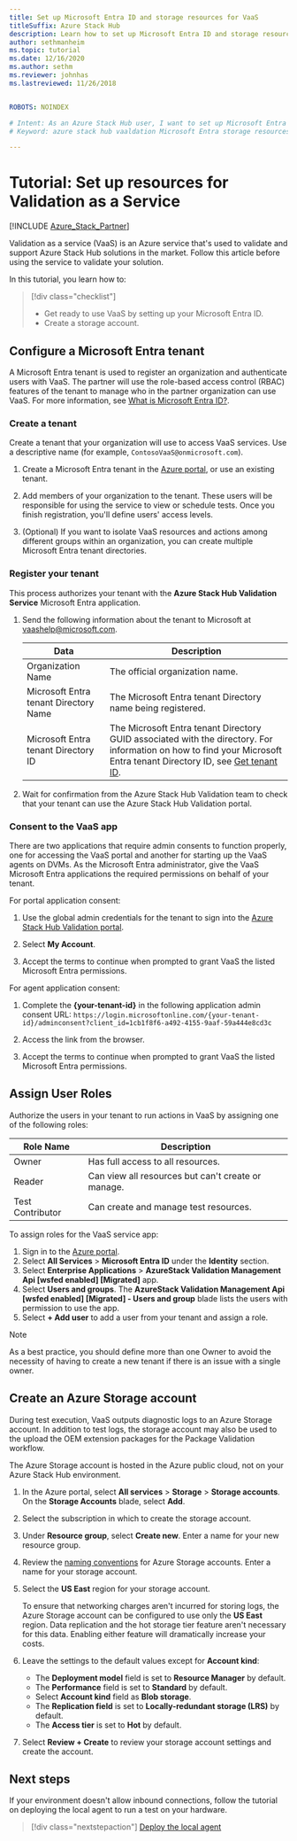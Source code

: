 ```yaml
---
title: Set up Microsoft Entra ID and storage resources for VaaS
titleSuffix: Azure Stack Hub
description: Learn how to set up Microsoft Entra ID and storage resources for Azure Stack Hub validation as a service.
author: sethmanheim
ms.topic: tutorial
ms.date: 12/16/2020
ms.author: sethm
ms.reviewer: johnhas
ms.lastreviewed: 11/26/2018


ROBOTS: NOINDEX

# Intent: As an Azure Stack Hub user, I want to set up Microsoft Entra ID and storage resources for Azure Stack Hub validation as a service.
# Keyword: azure stack hub vaaldation Microsoft Entra storage resources

---
```



# Tutorial: Set up resources for Validation as a Service

[!INCLUDE [Azure_Stack_Partner](./includes/azure-stack-partner-appliesto.md)]

Validation as a service (VaaS) is an Azure service that's used to validate and support Azure Stack Hub solutions in the market. Follow this article before using the service to validate your solution.

In this tutorial, you learn how to:

> [!div class="checklist"]
> * Get ready to use VaaS by setting up your Microsoft Entra ID.
> * Create a storage account.

<a name='configure-an-azure-ad-tenant'></a>

## Configure a Microsoft Entra tenant

A Microsoft Entra tenant is used to register an organization and authenticate users with VaaS. The partner will use the role-based access control (RBAC) features of the tenant to manage who in the partner organization can use VaaS. For more information, see [What is Microsoft Entra ID?](/azure/active-directory/fundamentals/active-directory-whatis).

### Create a tenant

Create a tenant that your organization will use to access VaaS services. Use a descriptive name (for example, `ContosoVaaS@onmicrosoft.com`).

1. Create a Microsoft Entra tenant in the [Azure portal](https://portal.azure.com), or use an existing tenant. <!-- For instructions on creating new Azure AD tenants, see [Get started with Azure AD](/azure/active-directory/get-started-azure-ad). -->

2. Add members of your organization to the tenant. These users will be responsible for using the service to view or schedule tests. Once you finish registration, you'll define users' access levels.

3. (Optional) If you want to isolate VaaS resources and actions among different groups within an organization, you can create multiple Microsoft Entra tenant directories.

### Register your tenant

This process authorizes your tenant with the **Azure Stack Hub Validation Service** Microsoft Entra application.

1. Send the following information about the tenant to Microsoft at [vaashelp@microsoft.com](mailto:vaashelp@microsoft.com).

    | Data | Description |
    |--------------------------------|---------------------------------------------------------------------------------------------|
    | Organization Name | The official organization name. |
    | Microsoft Entra tenant Directory Name | The Microsoft Entra tenant Directory name being registered. |
    | Microsoft Entra tenant Directory ID | The Microsoft Entra tenant Directory GUID associated with the directory. For information on how to find your Microsoft Entra tenant Directory ID, see [Get tenant ID](/azure/azure-resource-manager/resource-group-create-service-principal-portal#get-values-for-signing-in). |

2. Wait for confirmation from the Azure Stack Hub Validation team to check that your tenant can use the Azure Stack Hub Validation portal.

### Consent to the VaaS app

There are two applications that require admin consents to function properly, one for accessing the VaaS portal and another for starting up the VaaS agents on DVMs. As the Microsoft Entra administrator, give the VaaS Microsoft Entra applications the required permissions on behalf of your tenant.

For portal application consent:

1. Use the global admin credentials for the tenant to sign into the [Azure Stack Hub Validation portal](https://azurestackvalidation.com/).

2. Select **My Account**.

3. Accept the terms to continue when prompted to grant VaaS the listed Microsoft Entra permissions.

For agent application consent:

1. Complete the **{your-tenant-id}** in the following application admin consent URL: `https://login.microsoftonline.com/{your-tenant-id}/adminconsent?client_id=1cb1f8f6-a492-4155-9aaf-59a444e8cd3c`

2. Access the link from the browser.

3. Accept the terms to continue when prompted to grant VaaS the listed Microsoft Entra permissions.

## Assign User Roles

Authorize the users in your tenant to run actions in VaaS by assigning one of the following roles:

| Role Name | Description |
|---------------------|------------------------------------------|
| Owner | Has full access to all resources. |
| Reader | Can view all resources but can't create or manage. |
| Test Contributor | Can create and manage test resources. |

To assign roles for the VaaS service app:

1. Sign in to the [Azure portal](https://portal.azure.com).
2. Select **All Services** > **Microsoft Entra ID** under the **Identity** section.
3. Select **Enterprise Applications** > **AzureStack Validation Management Api [wsfed enabled] [Migrated]** app.
4. Select **Users and groups**. The **AzureStack Validation Management Api [wsfed enabled] [Migrated] - Users and group** blade lists the users with permission to use the app.
5. Select **+ Add user** to add a user from your tenant and assign a role.

> [!NOTE]
> As a best practice, you should define more than one Owner to avoid the necessity of having to create a new tenant if there is an issue with a single owner.

## Create an Azure Storage account

During test execution, VaaS outputs diagnostic logs to an Azure Storage account. In addition to test logs, the storage account may also be used to the upload the OEM extension packages for the Package Validation workflow.

The Azure Storage account is hosted in the Azure public cloud, not on your Azure Stack Hub environment.

1. In the Azure portal, select **All services** > **Storage** > **Storage accounts**. On the **Storage Accounts** blade, select **Add**.

2. Select the subscription in which to create the storage account.

3. Under **Resource group**, select **Create new**. Enter a name for your new resource group.

4. Review the [naming conventions](/azure/cloud-adoption-framework/ready/azure-best-practices/naming-and-tagging#storage) for Azure Storage accounts. Enter a name for your storage account.

5. Select the **US East** region for your storage account.

    To ensure that networking charges aren't incurred for storing logs, the Azure Storage account can be configured to use only the **US East** region. Data replication and the hot storage tier feature aren't necessary for this data. Enabling either feature will dramatically increase your costs.

6. Leave the settings to the default values except for **Account kind**:

    - The **Deployment model** field is set to **Resource Manager** by default.
    - The **Performance** field is set to **Standard** by default.
    - Select **Account kind** field as **Blob storage**.
    - The **Replication field** is set to **Locally-redundant storage (LRS)** by default.
    - The **Access tier** is set to **Hot** by default.

7. Select **Review + Create** to review your storage account settings and create the account.

## Next steps

If your environment doesn't allow inbound connections, follow the tutorial on deploying the local agent to run a test on your hardware.

> [!div class="nextstepaction"]
> [Deploy the local agent](azure-stack-vaas-local-agent.md)
